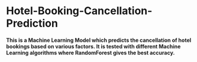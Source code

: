 # Hotel-Booking-Cancellation-Prediction

#### This is a Machine Learning Model which predicts the cancellation of hotel bookings based on various factors. It is tested with different Machine Learning algorithms where RandomForest gives the best accuracy.
